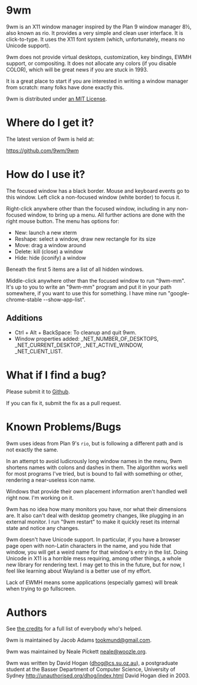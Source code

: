 9wm
====

9wm is an X11 window manager inspired by the Plan 9 window manager 8½, also known as rio.
It provides a very simple and clean user interface.
It is click-to-type.
It uses the X11 font system (which, unfortunately, means no Unicode support).

9wm does not provide virtual desktops, customization, key bindings,
EWMH support, or compositing.
It does not allocate any colors (if you disable COLOR),
which will be great news if you are stuck in 1993.

It is a great place to start if you are interested in writing a window manager from scratch:
many folks have done exactly this.

9wm is distributed under [an MIT License](LICENSE.md).


Where do I get it?
==================

The latest version of 9wm is held at:

<https://github.com/9wm/9wm>


How do I use it?
================

The focused window has a black border.
Mouse and keyboard events go to this window.
Left click a non-focused window (white border) to focus it.

Right-click anywhere other than the focused window,
including in any non-focused window,
to bring up a menu.
All further actions are done with the right mouse button.
The menu has options for:

* New: launch a new xterm
* Reshape: select a window, draw new rectangle for its size
* Move: drag a window around
* Delete: kill (close) a window
* Hide: hide (iconify) a window

Beneath the first 5 items are a list of all hidden windows.

Middle-click anywhere other than the focused window
to run "9wm-mm".
It's up to you to write an "9wm-mm" program and put it in your path somewhere,
if you want to use this for something.
I have mine run "google-chrome-stable --show-app-list".

## Additions
* Ctrl + Alt + BackSpace: To cleanup and quit 9wm.
* Window properties added: _NET_NUMBER_OF_DESKTOPS, _NET_CURRENT_DESKTOP,
  _NET_ACTIVE_WINDOW, _NET_CLIENT_LIST.

What if I find a bug?
=====================

Please submit it to [Github](https://github.com/9wm/9wm/issues).

If you can fix it, submit the fix as a pull request.


Known Problems/Bugs
===================

9wm uses ideas from Plan 9's `rio`,
but is following a different path and is not exactly the same.

In an attempt to avoid ludicrously long window names in the menu,
9wm shortens names with colons and dashes in them.
The algorithm works well for most programs I've tried,
but is bound to fail with something or other,
rendering a near-useless icon name.

Windows that provide their own placement information aren't handled well right now.
I'm working on it.

9wm has no idea how many monitors you have,
nor what their dimensions are.
It also can't deal with desktop geometry changes,
like plugging in an external monitor.
I run "9wm restart" to make it quickly reset its internal state and notice any changes.

9wm doesn't have Unicode support.
In particular, if you have a browser page open with non-Latin characters in the name,
and you hide that window,
you will get a weird name for that window's entry in the list.
Doing Unicode in X11 is a horrible mess requiring,
among other things, a whole new library for rendering text.
I may get to this in the future, but for now,
I feel like learning about Wayland is a better use of my effort.

Lack of EWMH means some applications (especially games) will break when 
trying to go fullscreen.

Authors
=======

See [the credits](CREDITS.md) for a full list of everybody who's helped.

9wm is maintained by Jacob Adams <tookmund@gmail.com>.

9wm was maintained by Neale Pickett <neale@woozle.org>.

9wm was written by David Hogan (dhog@cs.su.oz.au), a postgraduate
student at the Basser Department of Computer Science, University
of Sydney <http://unauthorised.org/dhog/index.html>
David Hogan died in 2003.



